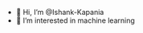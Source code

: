 - 👋 Hi, I’m @Ishank-Kapania
- 👀 I’m interested in machine learning
<!---
Ishank-Kapania/Ishank-Kapania is a ✨ special ✨ repository because its `README.md` (this file) appears on your GitHub profile.
You can click the Preview link to take a look at your changes.
--->
